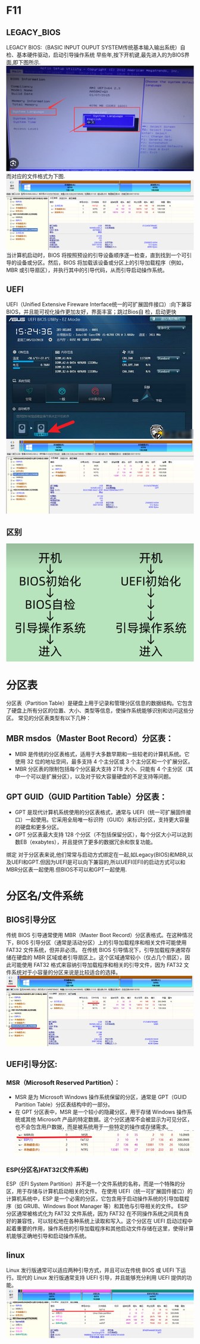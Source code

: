 # F11
## LEGACY_BIOS
LEGACY BIOS:（BASIC INPUT OUPUT SYSTEM传统基本输入输出系统）自检、基本硬件驱动，启动引导操作系统
早些年,按下开机键,最先进入的为BIOS界面,即下图所示.
![image-202312173146150.png](00_sync/00外设/LEGACY_BIOS__UEFI__MBR_GPT__MSR_ESP__kernel/LEGACY_BIOS__UEFI__MBR_GPT__MSR_ESP__kernel/image-202312173146150.png)
而对应的文件格式为下图.
![image-2023121729229.png](00_sync/00外设/LEGACY_BIOS__UEFI__MBR_GPT__MSR_ESP__kernel/LEGACY_BIOS__UEFI__MBR_GPT__MSR_ESP__kernel/image-2023121729229.png)
当计算机启动时，BIOS 将按照预设的引导设备顺序逐一检查，直到找到一个可引导的设备或分区。然后，BIOS 将加载该设备或分区上的引导加载程序（例如，MBR 或引导扇区），并执行其中的引导代码，从而引导启动操作系统。
## UEFI
UEFI（Unified Extensive Fireware Interface统一的可扩展固件接口）:向下兼容BIOS，并且能可视化操作更加友好，界面丰富；跳过Bios自 检，启动更快
![image-20231217448252.png](00_sync/00外设/LEGACY_BIOS__UEFI__MBR_GPT__MSR_ESP__kernel/LEGACY_BIOS__UEFI__MBR_GPT__MSR_ESP__kernel/image-20231217448252.png)
![image-202312172914133.png|475](00_sync/00外设/LEGACY_BIOS__UEFI__MBR_GPT__MSR_ESP__kernel/LEGACY_BIOS__UEFI__MBR_GPT__MSR_ESP__kernel/image-202312172914133.png)
## 区别
![image-202312173719282.png|425](00_sync/00外设/LEGACY_BIOS__UEFI__MBR_GPT__MSR_ESP__kernel/LEGACY_BIOS__UEFI__MBR_GPT__MSR_ESP__kernel/image-202312173719282.png)
# 分区表
分区表（Partition Table）是硬盘上用于记录和管理分区信息的数据结构。它包含了硬盘上所有分区的位置、大小、类型等信息，使操作系统能够识别和访问这些分区。
常见的分区表类型有以下几种：
## **MBR msdos（Master Boot Record）分区表**：
- MBR 是传统的分区表格式，适用于大多数早期和一些较老的计算机系统。它使用 32 位的地址空间，最多支持 4 个主分区或 3 个主分区和一个扩展分区。
- MBR 分区表的限制包括每个分区最大支持 2TB 大小、只能有 4 个主分区（其中一个可以是扩展分区），以及对于较大容量硬盘的不足支持等问题。
## **GPT GUID（GUID Partition Table）分区表**：
- GPT 是现代计算机系统使用的分区表格式，通常与 UEFI（统一可扩展固件接口）一起使用。它采用全局唯一标识符（GUID）来标识分区，支持更大容量的硬盘和更多分区。
- GPT 分区表最大支持 128 个分区（不包括保留分区），每个分区大小可以达到数EB（exabytes），并且提供了更多的数据冗余和恢复功能。

绑定
对于分区表来说,他们常常与启动方式绑定在一起,如Legacy(BIOS)和MBR,以及UEFI和GPT.但因为UEFI是可以向下兼容的,所以UEFI(EFI)的启动方式可以和MBR分区表一起使用.但BIOS不可以和GPT一起使用.

# 分区名/文件系统
## BIOS引导分区
  
传统 BIOS 引导通常使用 MBR（Master Boot Record）分区表格式。在这种情况下，BIOS 引导分区（通常是活动分区）上的引导加载程序和相关文件可能使用 FAT32 文件系统，但并非必须。
在传统 BIOS 引导情况下，引导加载程序通常存储在硬盘的 MBR 区域或者引导扇区上。这个区域通常较小（仅占几个扇区），因此可能使用 FAT32 格式来容纳引导加载程序和相关的引导文件，因为 FAT32 文件系统对于小容量的分区来说是比较适合的选择。
![image-202312175933389.png](00_sync/00外设/LEGACY_BIOS__UEFI__MBR_GPT__MSR_ESP__kernel/LEGACY_BIOS__UEFI__MBR_GPT__MSR_ESP__kernel/image-202312175933389.png)
## UEFI引导分区:
### **MSR（Microsoft Reserved Partition）**：

- MSR 是为 Microsoft Windows 操作系统保留的分区，通常是 GPT（GUID Partition Table）分区表结构中的一部分。
- 在 GPT 分区表中，MSR 是一个较小的隐藏分区，用于存储 Windows 操作系统或其他 Microsoft 产品的特定数据。这个分区通常不会被显示为可见分区，也不会包含用户数据，而是被系统用于一些特定的操作或存储需求。
![image-202312174816584.png](00_sync/00外设/LEGACY_BIOS__UEFI__MBR_GPT__MSR_ESP__kernel/LEGACY_BIOS__UEFI__MBR_GPT__MSR_ESP__kernel/image-202312174816584.png)
### ESP(分区名)FAT32(文件系统)
ESP（EFI System Partition）并不是一个文件系统的名称，而是一个特殊的分区，用于存储与计算机启动相关的文件。
在使用 UEFI（统一可扩展固件接口）的计算机系统中，ESP 是一个必需的分区，它包含用于启动操作系统的引导加载程序（如 GRUB、Windows Boot Manager 等）和其他与引导相关的文件。
ESP 分区通常被格式化为 FAT32 文件系统，因为 FAT32 在不同操作系统之间具有良好的兼容性，可以轻松地在各种系统上读取和写入。这个分区在 UEFI 启动过程中起着重要的作用，操作系统的引导加载程序和其他启动文件存储在这里，使得计算机能够正确地引导和启动操作系统。

## linux
Linux 发行版通常可以适应两种引导方式，并且可以在传统 BIOS 或 UEFI 下运行。现代的 Linux 发行版通常支持 UEFI 引导，并且能够充分利用 UEFI 提供的功能。
![image-202312175537611.png](00_sync/00外设/LEGACY_BIOS__UEFI__MBR_GPT__MSR_ESP__kernel/LEGACY_BIOS__UEFI__MBR_GPT__MSR_ESP__kernel/image-202312175537611.png)
![image-202312175446113.png](00_sync/00外设/LEGACY_BIOS__UEFI__MBR_GPT__MSR_ESP__kernel/LEGACY_BIOS__UEFI__MBR_GPT__MSR_ESP__kernel/image-202312175446113.png)